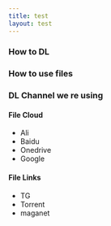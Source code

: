 ```yaml
---
title: test
layout: test
---
```


### How to DL



### How to use files



### DL Channel we re using
#### File Cloud
- Ali
- Baidu
- Onedrive
- Google
#### File Links
- TG
- Torrent
- maganet
